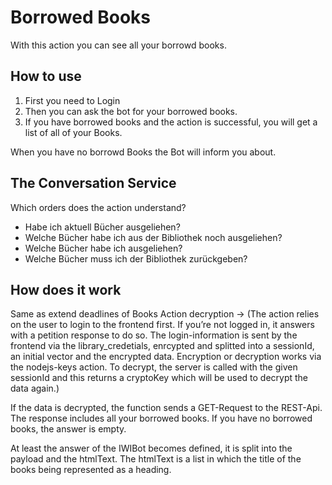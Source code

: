 # Borrowed Books
With this action you can see all your borrowd books.

## How to use
1. First you need to Login
2. Then you can ask the bot for your borrowed books.
3. If you have borrowed books and the action is successful, you will get a list of all of your Books.

When you have no borrowd Books the Bot will inform you about.

## The Conversation Service
Which orders does the action understand?
- Habe ich aktuell Bücher ausgeliehen?
- Welche Bücher habe ich aus der Bibliothek noch ausgeliehen?
- Welche Bücher habe ich ausgeliehen?
- Welche Bücher muss ich der Bibliothek zurückgeben?

## How does it work

Same as extend deadlines of Books Action decryption -> (The action relies on the user to login to the frontend first. If you’re not logged in, it answers with 
a petition response to do so. The login-information is sent by the frontend via the library_credetials, enrcypted and splitted into a sessionId, an initial vector and the 
encrypted data. Encryption or decryption works via the nodejs-keys action. To decrypt, the server is called with the given sessionId and this returns a
cryptoKey which will be used to decrypt the data again.)

If the data is decrypted, the function sends a GET-Request to the REST-Api. The response includes all your borrowed books. If you have no borrowed
books, the answer is empty.

At least the answer of the IWIBot becomes defined, it is split into the payload and the htmlText. The htmlText is a list in which the title of the books
being represented as a heading. 